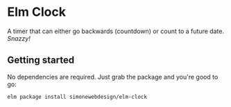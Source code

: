 # Elm Clock

A timer that can either go backwards (countdown) or count to a future date. *Snazzy!*

## Getting started

No dependencies are required. Just grab the package and you're good to go:

```
elm package install simonewebdesign/elm-clock
```
